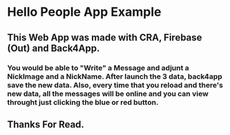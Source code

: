 # Hello People App Example

## This Web App was made with CRA, Firebase (Out) and Back4App.

### You would be able to "Write" a Message and adjunt a NickImage and a NickName. After launch the 3 data, back4app save the new data. Also, every time that you reload and there's new data, all the messages will be online and you can view throught just clicking the blue or red button.

## Thanks For Read.
